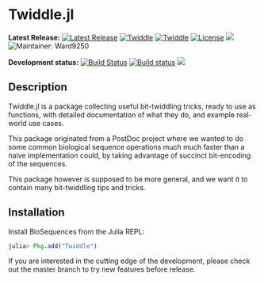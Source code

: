 # Twiddle.jl

**Latest Release:**
[![Latest Release](https://img.shields.io/github/release/Ward9250/Twiddle.jl.svg)](https://github.com/Ward9250/Twiddle.jl/releases/latest)
[![Twiddle](http://pkg.julialang.org/badges/Twiddle_0.5.svg)](http://pkg.julialang.org/?pkg=Twiddle)
[![Twiddle](http://pkg.julialang.org/badges/Twiddle_0.6.svg)](http://pkg.julialang.org/?pkg=Twiddle)
[![License](https://img.shields.io/badge/license-MIT-green.svg)](https://github.com/Ward9250/Twiddle.jl/blob/master/LICENSE)
[![](https://img.shields.io/badge/docs-stable-blue.svg)](https://Ward9250.github.io/Twiddle.jl/stable)
![Maintainer: Ward9250](https://img.shields.io/badge/BioJulia%20Maintainer-Ward9250-orange.svg)

**Development status:**
[![Build Status](https://travis-ci.org/Ward9250/Twiddle.jl.svg?branch=develop)](https://travis-ci.org/Ward9250/Twiddle.jl)
[![Build status](https://ci.appveyor.com/api/projects/status/qpu140hq8d5javre/branch/develop?svg=true)](https://ci.appveyor.com/project/Ward9250/twiddle-jl/branch/develop)
[![](https://img.shields.io/badge/docs-latest-blue.svg)](https://Ward9250.github.io/Twiddle.jl/latest)

## Description

Twiddle.jl is a package collecting useful bit-twiddling tricks, ready to use as
functions, with detailed documentation of what they do, and example real-world
use cases.

This package originated from a PostDoc project where we wanted to do some common
biological sequence operations much much faster than a naive implementation
could, by taking advantage of succinct bit-encoding of the sequences.

This package however is supposed to be more general, and we want it to contain
many bit-twiddling tips and tricks.

## Installation

Install BioSequences from the Julia REPL:

```julia
julia> Pkg.add("Twiddle")
```

If you are interested in the cutting edge of the development, please check out
the master branch to try new features before release.
